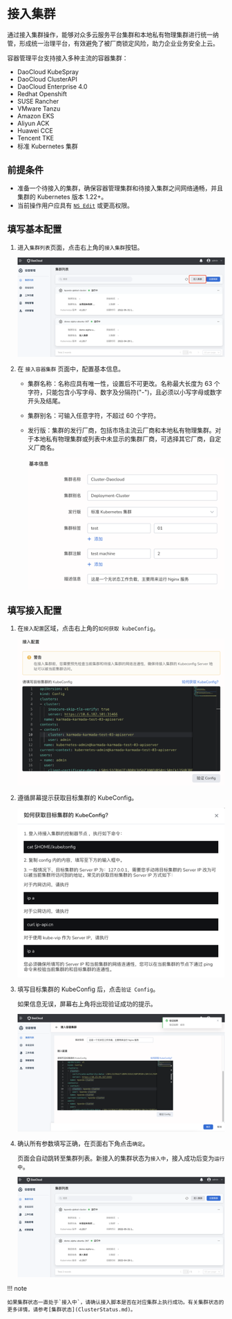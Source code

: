 # 接入集群

通过接入集群操作，能够对众多云服务平台集群和本地私有物理集群进行统一纳管，形成统一治理平台，有效避免了被厂商锁定风险，助力企业业务安全上云。

容器管理平台支持接入多种主流的容器集群：

- DaoCloud KubeSpray
- DaoCloud ClusterAPI
- DaoCloud Enterprise 4.0
- Redhat Openshift
- SUSE Rancher
- VMware Tanzu
- Amazon EKS
- Aliyun ACK
- Huawei CCE
- Tencent TKE
- 标准 Kubernetes 集群

## 前提条件

- 准备一个待接入的集群，确保容器管理集群和待接入集群之间网络通畅，并且集群的 Kubernetes 版本 1.22+。
- 当前操作用户应具有 [`NS Edit`](../Permissions/PermissionBrief.md) 或更高权限。

## 填写基本配置

1. 进入`集群列表`页面，点击右上角的`接入集群`按钮。

    ![接入集群](../../images/join-cluster01.png)

2. 在 `接入容器集群` 页面中，配置基本信息。

    - 集群名称：名称应具有唯一性，设置后不可更改。名称最大长度为 63 个字符，只能包含小写字母、数字及分隔符("-")，且必须以小写字母或数字开头及结尾。
    - 集群别名：可输入任意字符，不超过 60 个字符。
    - 发行版：集群的发行厂商，包括市场主流云厂商和本地私有物理集群。对于本地私有物理集群或列表中未显示的集群厂商，可选择其它厂商，自定义厂商名。

        ![接入集群](../../images/join-cluster02.png)

## 填写接入配置

1. 在`接入配置`区域，点击右上角的`如何获取 kubeConfig`。

    ![接入集群](../../images/join-cluster03.png)

2. 遵循屏幕提示获取目标集群的 KubeConfig。

    ![接入集群](../../images/join-cluster04.png)

3. 填写目标集群的 KubeConfig 后，点击`验证 Config`。

    如果信息无误，屏幕右上角将出现验证成功的提示。

    ![接入集群](../../images/join-cluster05.png)

4. 确认所有参数填写正确，在页面右下角点击`确定`。

    页面会自动跳转至集群列表。新接入的集群状态为`接入中`，接入成功后变为`运行中`。

    ![接入集群](../../images/join-cluster07.png)

!!! note

    如果集群状态一直处于`接入中`，请确认接入脚本是否在对应集群上执行成功。有关集群状态的更多详情，请参考[集群状态](ClusterStatus.md)。
